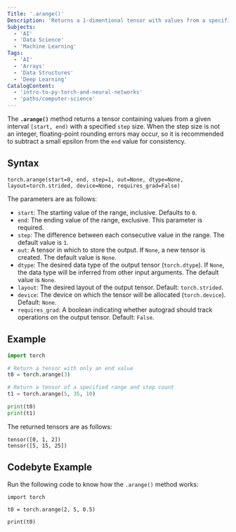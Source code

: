 ```yaml
---
Title: '.arange()'
Description: 'Returns a 1-dimentional tensor with values from a specified range.'
Subjects:
  - 'AI'
  - 'Data Science'
  - 'Machine Learning'
Tags:
  - 'AI'
  - 'Arrays'
  - 'Data Structures'
  - 'Deep Learning'
CatalogContent:
  - 'intro-to-py-torch-and-neural-networks'
  - 'paths/computer-science'
---
```


The **`.arange()`** method returns a tensor containing values from a given interval `[start, end)` with a specified `step` size. When the step size is not an integer, floating-point rounding errors may occur, so it is recommended to subtract a small epsilon from the `end` value for consistency.

## Syntax

```pseudo
torch.arange(start=0, end, step=1, out=None, dtype=None, layout=torch.strided, device=None, requires_grad=False)
```

The parameters are as follows:

- `start`: The starting value of the range, inclusive. Defaults to `0`.
- `end`: The ending value of the range, exclusive. This parameter is required.
- `step`: The difference between each consecutive value in the range. The default value is `1`.
- `out`: A tensor in which to store the output. If `None`, a new tensor is created. The default value is `None`.
- `dtype`: The desired data type of the output tensor (`torch.dtype`). If `None`, the data type will be inferred from other input arguments. The default value is `None`.
- `layout`: The desired layout of the output tensor. Default: `torch.strided`.
- `device`: The device on which the tensor will be allocated (`torch.device`). Default: `None`.
- `requires_grad`: A boolean indicating whether autograd should track operations on the output tensor. Default: `False`.

## Example

```py
import torch

# Return a tensor with only an end value
t0 = torch.arange(3)

# Return a tensor of a specified range and step count
t1 = torch.arange(5, 35, 10)

print(t0)
print(t1)
```

The returned tensors are as follows:

```shell
tensor([0, 1, 2])
tensor([5, 15, 25])
```

## Codebyte Example

Run the following code to know how the `.arange()` method works:

```codebyte/python
import torch

t0 = torch.arange(2, 5, 0.5)

print(t0)
```
